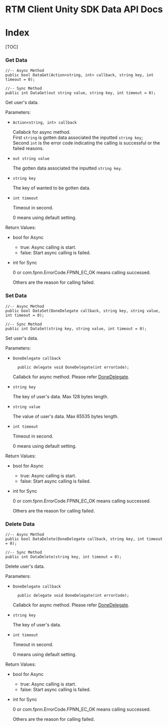 # RTM Client Unity SDK Data API Docs

# Index

[TOC]

### Get Data

	//-- Async Method
	public bool DataGet(Action<string, int> callback, string key, int timeout = 0);
	
	//-- Sync Method
	public int DataGet(out string value, string key, int timeout = 0);

Get user's data.

Parameters:

+ `Action<string, int> callback`

	Callabck for async method.  
	First `string` is gotten data associated the inputted `string key`;  
	Second `int` is the error code indicating the calling is successful or the failed reasons.

+ `out string value`

	The gotten data associated the inputted `string key`.

+ `string key`

	The key of wanted to be gotten data.

+ `int timeout`

	Timeout in second.

	0 means using default setting.


Return Values:

+ bool for Async

	* true: Async calling is start.
	* false: Start async calling is failed.

+ int for Sync

	0 or com.fpnn.ErrorCode.FPNN_EC_OK means calling successed.

	Others are the reason for calling failed.

### Set Data

	//-- Async Method
	public bool DataSet(DoneDelegate callback, string key, string value, int timeout = 0);
	
	//-- Sync Method
	public int DataSet(string key, string value, int timeout = 0);

Set user's data.

Parameters:

+ `DoneDelegate callback`

		public delegate void DoneDelegate(int errorCode);

	Callabck for async method. Please refer [DoneDelegate](Delegates.md#DoneDelegate).

+ `string key`

	The key of user's data. Max 128 bytes length.

+ `string value`

	The value of user's data. Max 65535 bytes length.

+ `int timeout`

	Timeout in second.

	0 means using default setting.


Return Values:

+ bool for Async

	* true: Async calling is start.
	* false: Start async calling is failed.

+ int for Sync

	0 or com.fpnn.ErrorCode.FPNN_EC_OK means calling successed.

	Others are the reason for calling failed.

### Delete Data

	//-- Async Method
	public bool DataDelete(DoneDelegate callback, string key, int timeout = 0);
	
	//-- Sync Method
	public int DataDelete(string key, int timeout = 0);

Delete user's data.

Parameters:

+ `DoneDelegate callback`

		public delegate void DoneDelegate(int errorCode);

	Callabck for async method. Please refer [DoneDelegate](Delegates.md#DoneDelegate).

+ `string key`

	The key of user's data.

+ `int timeout`

	Timeout in second.

	0 means using default setting.


Return Values:

+ bool for Async

	* true: Async calling is start.
	* false: Start async calling is failed.

+ int for Sync

	0 or com.fpnn.ErrorCode.FPNN_EC_OK means calling successed.

	Others are the reason for calling failed.



